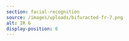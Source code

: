 ```yaml
---
section: facial-recognition
source: /images/uploads/bifuracted-fr-7.png
alt: IR 6
display-position: 6
---
```

